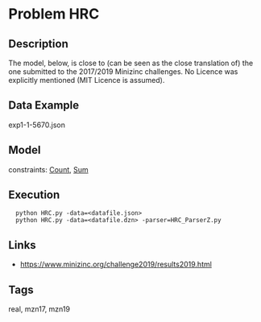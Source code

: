 # Problem HRC
## Description
The model, below, is close to (can be seen as the close translation of) the one submitted to the 2017/2019 Minizinc challenges.
No Licence was explicitly mentioned (MIT Licence is assumed).

## Data Example
  exp1-1-5670.json

## Model
  constraints: [Count](http://pycsp.org/documentation/constraints/Count), [Sum](http://pycsp.org/documentation/constraints/Sum)

## Execution
```
  python HRC.py -data=<datafile.json>
  python HRC.py -data=<datafile.dzn> -parser=HRC_ParserZ.py
```

## Links
  - https://www.minizinc.org/challenge2019/results2019.html

## Tags
  real, mzn17, mzn19
